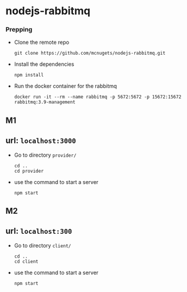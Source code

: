 # nodejs-rabbitmq
### Prepping
- Clone the remote repo
  ```
  git clone https://github.com/mcnugets/nodejs-rabbitmq.git
  ```
- Install the dependencies
  ```
  npm install
  ```
  

- Run the docker container for the rabbitmq
  ```
  docker run -it --rm --name rabbitmq -p 5672:5672 -p 15672:15672 rabbitmq:3.9-management
  ```
## M1
url: `localhost:3000`
---
- Go to directory ` provider/ `
  ```
  cd ..
  cd provider
  ```
- use the command to start a server
  ```
  npm start
  ```
## M2
url: `localhost:300`
---
- Go to directory ` client/ `
  ```
  cd ..
  cd client
  ```
- use the command to start a server
  ```
  npm start
  ```
